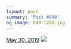 ```yaml
---
layout: post
summary: 'Post #848'
og_image: 848-1280.jpg
---
```


<p>
  <time>
    <a href="/848">May 30, 2019</a>
  </time>
  <a href="/848">
    <img src="{{ site.assets_url }}/848-640.jpg" srcset="{{ site.assets_url }}/848-320.jpg 320w, {{ site.assets_url }}/848-640.jpg 640w, {{ site.assets_url }}/848-960.jpg 960w, {{ site.assets_url }}/848-1280.jpg 1280w" sizes="(min-width: 700px) 50vw, calc(100vw - 2rem)" />
  </a>
</p>
